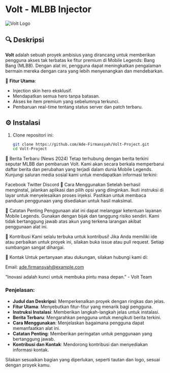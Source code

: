 # Volt - MLBB Injector

![Volt Logo]([https://example.com/logo.png](https://logowik.com/content/uploads/images/mobile-legends-bang-bang9278.jpg))

## 🔍 Deskripsi
**Volt** adalah sebuah proyek ambisius yang dirancang untuk memberikan pengguna akses tak terbatas ke fitur premium di Mobile Legends: Bang Bang (MLBB). Dengan alat ini, pengguna dapat meningkatkan pengalaman bermain mereka dengan cara yang lebih menyenangkan dan mendebarkan.

🚀 **Fitur Utama**:
- Injection skin hero eksklusif.
- Mendapatkan semua hero tanpa batasan.
- Akses ke item premium yang sebelumnya terkunci.
- Pembaruan real-time tentang status server dan patch terbaru.

## ⚙️ Instalasi

1. Clone repositori ini:
   ```bash
   git clone https://github.com/Ade-Firmansyah/Volt-Project.git
   cd Volt-Project
📜 Berita Terbaru (News 2024)
Tetap terhubung dengan berita terkini seputar MLBB dan pembaruan Volt. Kami akan secara berkala memperbarui daftar berita dan perubahan yang terjadi dalam dunia Mobile Legends. Kunjungi saluran media sosial kami untuk mendapatkan informasi terkini:

Facebook
Twitter
Discord
🔧 Cara Menggunakan
Setelah berhasil menginstal, jalankan aplikasi dan pilih opsi yang diinginkan. Ikuti instruksi di layar untuk menyelesaikan proses injeksi. Pastikan untuk membaca panduan penggunaan yang disediakan untuk hasil maksimal.

📣 Catatan Penting
Penggunaan alat ini dapat melanggar ketentuan layanan Mobile Legends. Gunakan dengan bijak dan tanggung risiko sendiri. Kami tidak bertanggung jawab atas akun yang terkena larangan akibat penggunaan alat ini.

🤝 Kontribusi
Kami selalu terbuka untuk kontribusi! Jika Anda memiliki ide atau perbaikan untuk proyek ini, silakan buka issue atau pull request. Setiap sumbangan sangat dihargai.

📧 Kontak
Untuk pertanyaan atau dukungan, silakan hubungi kami di:

Email: ade.firmansyah@example.com

"Inovasi adalah kunci untuk membuka pintu masa depan." - Volt Team

### Penjelasan:
- **Judul dan Deskripsi**: Memperkenalkan proyek dengan ringkas dan jelas.
- **Fitur Utama**: Menyebutkan fitur-fitur yang menarik bagi pengguna.
- **Instruksi Instalasi**: Memberikan langkah-langkah jelas untuk instalasi.
- **Berita Terbaru**: Mengarahkan pengguna untuk mengikuti berita terkini.
- **Cara Menggunakan**: Menjelaskan bagaimana pengguna dapat memanfaatkan alat ini.
- **Catatan Penting**: Memberikan peringatan untuk penggunaan yang bertanggung jawab.
- **Kontribusi dan Kontak**: Mendorong kontribusi dan menyediakan informasi kontak.

Silakan sesuaikan bagian yang diperlukan, seperti tautan dan logo, sesuai dengan proyek kamu.
